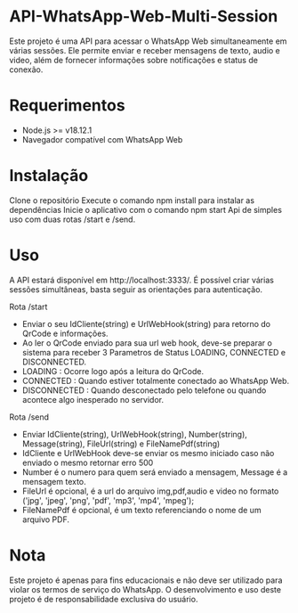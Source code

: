 # API-WhatsApp-Web-Multi-Session

Este projeto é uma API para acessar o WhatsApp Web simultaneamente em várias sessões.
Ele permite enviar e receber mensagens de texto, audio e video, além de fornecer informações sobre notificações e status de conexão.

# Requerimentos

* Node.js >= v18.12.1
* Navegador compatível com WhatsApp Web

# Instalação

Clone o repositório
Execute o comando npm install para instalar as dependências
Inicie o aplicativo com o comando npm start
Api de simples uso com duas rotas /start e /send.

# Uso
A API estará disponível em http://localhost:3333/. 
É possível criar várias sessões simultâneas, basta seguir as orientações para autenticação.

Rota /start  
* Enviar o seu IdCliente(string) e UrlWebHook(string) para retorno do QrCode e informações.
* Ao ler o QrCode enviado para sua url web hook, deve-se preparar o sistema para receber 3 Parametros de Status LOADING, CONNECTED e DISCONNECTED.
* LOADING : Ocorre logo após a leitura do QrCode.
* CONNECTED : Quando estiver totalmente conectado ao WhatsApp Web.
* DISCONNECTED : Quando desconectado pelo telefone ou quando acontece algo inesperado no servidor.
	
Rota /send
* Enviar IdCliente(string), UrlWebHook(string), Number(string), Message(string), FileUrl(string) e FileNamePdf(string)
* IdCliente e UrlWebHook deve-se enviar os mesmo iniciado caso não enviado o mesmo retornar erro 500
* Number é o numero para quem será enviado a mensagem, Message é a mensagem texto.
* FileUrl é opcional, é a url do arquivo img,pdf,audio e video no formato ('jpg', 'jpeg', 'png', 'pdf', 'mp3', 'mp4', 'mpeg');
* FileNamePdf é opcional, é um texto referenciando o nome de um arquivo PDF.
	
# Nota
Este projeto é apenas para fins educacionais e não deve ser utilizado para violar os termos de serviço do WhatsApp.
O desenvolvimento e uso deste projeto é de responsabilidade exclusiva do usuário.